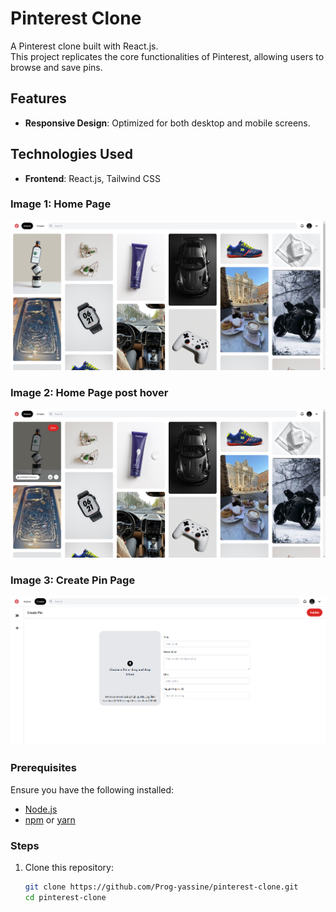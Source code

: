 # Pinterest Clone

A Pinterest clone built with React.js.  
This project replicates the core functionalities of Pinterest, allowing users to browse and save pins.

## Features
- **Responsive Design**: Optimized for both desktop and mobile screens.

## Technologies Used
- **Frontend**: React.js, Tailwind CSS

### Image 1: Home Page
![Home Page](./assets/1.png)

### Image 2: Home Page post hover
![Home Page post hover](./assets/2.png)

### Image 3: Create Pin Page
![Create Pin Page](./assets/3.png)

### Prerequisites
Ensure you have the following installed:
- [Node.js](https://nodejs.org/)
- [npm](https://www.npmjs.com/) or [yarn](https://yarnpkg.com/)

### Steps
1. Clone this repository:
   ```bash
   git clone https://github.com/Prog-yassine/pinterest-clone.git
   cd pinterest-clone
